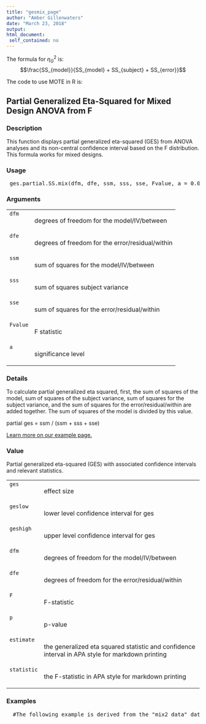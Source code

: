 ```yaml
---
title: "gesmix_page"
author: "Amber Gillenwaters"
date: "March 23, 2018"
output: 
html_document:
 self_contained: no
---
```



The formula for $\eta_G^2$ is: $$\frac{SS_{model}}{SS_{model} + SS_{subject} + SS_{error}}$$

The code to use MOTE in R is: 
 

 
<h2>Partial Generalized Eta-Squared for Mixed Design ANOVA from F</h2>  <h3>Description</h3>  <p>This function displays partial generalized eta-squared (GES) from ANOVA analyses and its non-central confidence interval based on the F distribution. This formula works for mixed designs. </p>   <h3>Usage</h3>  <pre> ges.partial.SS.mix(dfm, dfe, ssm, sss, sse, Fvalue, a = 0.05) </pre>   <h3>Arguments</h3>  <table summary="R argblock"> <tr valign="top"><td><code>dfm</code></td> <td> <p>degrees of freedom for the model/IV/between</p> </td></tr> <tr valign="top"><td><code>dfe</code></td> <td> <p>degrees of freedom for the error/residual/within</p> </td></tr> <tr valign="top"><td><code>ssm</code></td> <td> <p>sum of squares for the model/IV/between</p> </td></tr> <tr valign="top"><td><code>sss</code></td> <td> <p>sum of squares subject variance</p> </td></tr> <tr valign="top"><td><code>sse</code></td> <td> <p>sum of squares for the error/residual/within</p> </td></tr> <tr valign="top"><td><code>Fvalue</code></td> <td> <p>F statistic</p> </td></tr> <tr valign="top"><td><code>a</code></td> <td> <p>significance level</p> </td></tr> </table>   <h3>Details</h3>  <p>To calculate partial generalized eta squared, first, the sum of squares of the model, sum of squares of the subject variance, sum of squares for the subject variance, and the sum of squares for the error/residual/within are added together. The sum of squares of the model is divided by this value. </p> <p>partial ges = ssm / (ssm + sss + sse) </p> <p><a href="https://www.aggieerin.com/shiny-server/tests/gesmixss.html">Learn more on our example page.</a> </p>   <h3>Value</h3>  <p>Partial generalized eta-squared (GES) with associated confidence intervals and relevant statistics. </p> <table summary="R valueblock"> <tr valign="top"><td><code>ges</code></td> <td> <p>effect size</p> </td></tr> <tr valign="top"><td><code>geslow</code></td> <td> <p>lower level confidence interval for ges</p> </td></tr> <tr valign="top"><td><code>geshigh</code></td> <td> <p>upper level confidence interval for ges</p> </td></tr> <tr valign="top"><td><code>dfm</code></td> <td> <p>degrees of freedom for the model/IV/between</p> </td></tr> <tr valign="top"><td><code>dfe</code></td> <td> <p>degrees of freedom for the error/residual/within</p> </td></tr> <tr valign="top"><td><code>F</code></td> <td> <p>F-statistic</p> </td></tr> <tr valign="top"><td><code>p</code></td> <td> <p>p-value</p> </td></tr> <tr valign="top"><td><code>estimate</code></td> <td> <p>the generalized eta squared statistic and confidence interval in APA style for markdown printing</p> </td></tr> <tr valign="top"><td><code>statistic</code></td> <td> <p>the F-statistic in APA style for markdown printing</p> </td></tr> </table>   <h3>Examples</h3>  <pre>  #The following example is derived from the "mix2_data" dataset, included #in the MOTE library.  #Given previous research, we know that backward strength in free #association tends to increase the ratings participants give when #you ask them how many people out of 100 would say a word in #response to a target word (like Family Feud). This result is #tied to people’s overestimation of how well they think they know #something, which is bad for studying. So, we gave people instructions #on how to ignore the BSG.  Did it help? Is there an interaction #between BSG and instructions given?  library(ez) mix2_data$partno = 1:nrow(mix2_data)  library(reshape) long_mix = melt(mix2_data, id = c("partno", "group"))  anova_model = ezANOVA(data = long_mix,                       dv = value,                       wid = partno,                       between = group,                       within = variable,                       detailed = TRUE,                       type = 3)  #You would calculate one partial GES value for each F-statistic. #Here's an example for the interaction with typing in numbers. ges.partial.SS.mix(dfm = 1, dfe = 156,                    ssm = 71.07608,                    sss = 30936.498,                    sse = 8657.094,                    Fvalue = 1.280784, a = .05)  #Here's an example for the interaction with code. ges.partial.SS.mix(dfm = anova_model$ANOVA$DFn[4],                dfe = anova_model$ANOVA$DFd[4],                ssm = anova_model$ANOVA$SSn[4],                sss = anova_model$ANOVA$SSd[1],                sse = anova_model$ANOVA$SSd[4],                Fvalue =  anova_model$ANOVA$F[4],                a = .05) </pre>   </body></html> 
